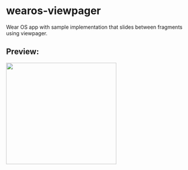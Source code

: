 # wearos-viewpager

Wear OS app with sample implementation that slides between fragments using viewpager.

## Preview:

<img src="preview.gif" width="300" height="277"/>